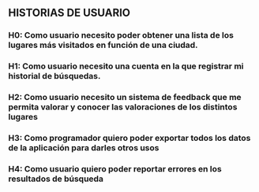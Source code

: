 ## HISTORIAS DE USUARIO

### H0: Como usuario necesito poder obtener una lista de los lugares más visitados en función de una ciudad.

### H1: Como usuario necesito una cuenta en la que registrar mi historial de búsquedas.

### H2: Como usuario necesito un sistema de feedback que me permita valorar y conocer las valoraciones de los distintos lugares
### H3: Como programador quiero poder exportar todos los datos de la aplicación para darles otros usos


### H4: Como usuario quiero poder reportar errores en los resultados de búsqueda



